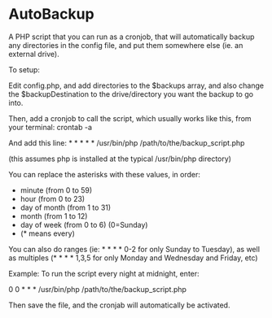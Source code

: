 # AutoBackup
A PHP script that you can run as a cronjob, that will automatically backup any directories in the config file, and put them somewhere else (ie. an external drive).

To setup:

Edit config.php, and add directories to the $backups array, and also change the $backupDestination to the drive/directory you want the backup to go into.

Then, add a cronjob to call the script, which usually works like this, from your terminal:
crontab -a

And add this line: * * * * * /usr/bin/php /path/to/the/backup_script.php
 
 (this assumes php is installed at the typical /usr/bin/php directory)

You can replace the asterisks with these values, in order:
* minute (from 0 to 59)
* hour (from 0 to 23)
* day of month (from 1 to 31)
* month (from 1 to 12)
* day of week (from 0 to 6) (0=Sunday)
* (* means every)

You can also do ranges (ie: * * * * 0-2 for only Sunday to Tuesday), as well as multiples (* * * * 1,3,5 for only Monday and Wednesday and Friday, etc)

Example: To run the script every night at midnight, enter:

0 0 * * * /usr/bin/php /path/to/the/backup_script.php

Then save the file, and the cronjab will automatically be activated.


